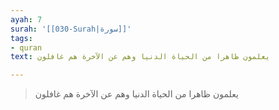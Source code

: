 ```yaml
---
ayah: 7
surah: '[[030-Surah|سورة]]'
tags:
- quran
text: يعلمون ظاهرا من الحياة الدنيا وهم عن الآخرة هم غافلون

---
```

> يعلمون ظاهرا من الحياة الدنيا وهم عن الآخرة هم غافلون

